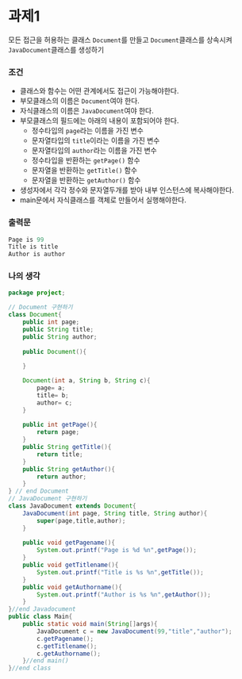 # 과제1
모든 접근을 허용하는 클래스 `Document`를 만들고 `Document`클래스를 상속시켜 `JavaDocument`클래스를 생성하기

### 조건

- 클래스와 함수는 어떤 관계에서도 접근이 가능해야한다.
- 부모클래스의 이름은 `Document`여야 한다.
- 자식클래스의 이름은 `JavaDocument`여야 한다.
- 부모클래스의 필드에는 아래의 내용이 포함되어야 한다.
    - 정수타입의 `page`라는 이름을 가진 변수
    - 문자열타입의 `title`이라는 이름을 가진 변수
    - 문자열타입의 `author`라는 이름을 가진 변수
    - 정수타입을 반환하는 `getPage()` 함수
    - 문자열을 반환하는 `getTitle()` 함수
    - 문자열을 반환하는 `getAuthor()` 함수
- 생성자에서 각각 정수와 문자열두개를 받아 내부 인스턴스에 복사해야한다.
- main문에서 자식클래스를 객체로 만들어서 실행해야한다.
### 출력문
```java
Page is 99
Title is title
Author is author
```

### 나의 생각  
```java
package project;

// Document 구현하기 
class Document{
	public int page; 
	public String title;  
	public String author;
	
	public Document(){
	
	}

	Document(int a, String b, String c){
		page= a;
		title= b;
		author= c;
	}
	
	public int getPage(){
		return page;
	}
	public String getTitle(){
		return title;
	}
	public String getAuthor(){
		return author;
	}
} // end Document
// JavaDocument 구현하기
class JavaDocument extends Document{
	JavaDocument(int page, String title, String author){
		super(page,title,author);
	}
	
	public void getPagename(){
		System.out.printf("Page is %d %n",getPage());
	}
	public void getTitlename(){
		System.out.printf("Title is %s %n",getTitle());
	}
	public void getAuthorname(){
		System.out.printf("Author is %s %n",getAuthor());
	}
}//end Javadocument
public class Main{
	public static void main(String[]args){
		JavaDocument c = new JavaDocument(99,"title","author");
		c.getPagename();
		c.getTitlename();
		c.getAuthorname();	
	}//end main()
}//end class
```
